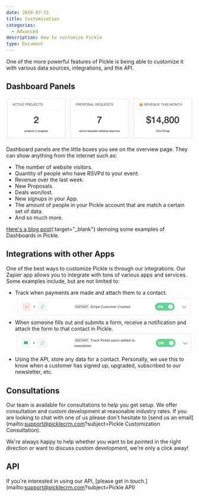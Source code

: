 ```yaml
---
date: 2018-07-31
title: Customization
categories:
  - Advanced
description: How to customize Pickle
type: Document
---
```


One of the more powerful features of Pickle is being able to customize it with various data sources, integrations, and the API.

## Dashboard Panels
![Freelancer Dashboard Panels Example Screenshot](/images/dashboard/freelancer-active-projects-proposals-revenue.png)

Dashboard panels are the little boxes you see on the overview page. They can show anything from the internet such as:

- The number of website visitors.
- Quantity of people who have RSVPd to your event.
- Revenue over the last week.
- New Proposals.
- Deals won/lost.
- New signups in your App.
- The amount of people in your Pickle account that are match a certain set of data.
- And so much more. 

[Here's a blog post](https://igotablog.com/customizable-dashboard-pickle/){:target="_blank"} demoing some examples of Dashboards in Pickle.

## Integrations with other Apps
One of the best ways to customize Pickle is through our integrations. Our Zapier app allows you to integrate with tons of various apps and services. Some examples include, but are not limited to:

- Track when payments are made and attach them to a contact. ![](/images/zapier/stripe-customer-created-webhook-pickle.png)
- When someone fills out and submits a form, receive a notification and attach the form to that contact in Pickle. ![](/images/zapier/track-signups-to-newsletter-pickle.png)
- Using the API, store any data for a contact. Personally, we use this to know when a customer has signed up, upgraded, subscribed to our newsletter, etc. 

## Consultations

Our team is available for consultations to help you get setup. We offer consultation and custom development at reasonable industry rates. If you are looking to chat with one of us please don't hesitate to [send us an email](mailto:support@picklecrm.com?subject=Pickle Customization Consultation). 

We're always happy to help whether you want to be pointed in the right direction or want to discuss custom development, we're only a click away!

## API

If you're interested in using our API, [please get in touch.](mailto:support@picklecrm.com?subject=Pickle API)